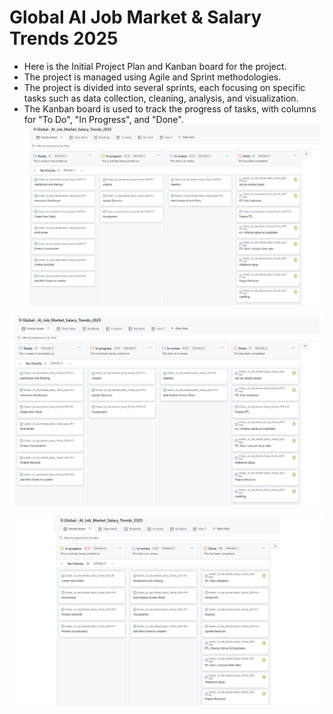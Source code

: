 # Global AI Job Market & Salary Trends 2025

- Here is the Initial Project Plan and Kanban board for the project.
- The project is managed using Agile and Sprint methodologies.
- The project is divided into several sprints, each focusing on specific tasks such as data collection, cleaning, analysis, and visualization.
- The Kanban board is used to track the progress of tasks, with columns for "To Do", "In Progress", and "Done".
![Initial Kanban Board](Images/Kanbanboard1.png)

![Some Tasks in Progress](Images/Kanbanboard1.png)

![Near to completion](Images/Kanbanboard2.png)

